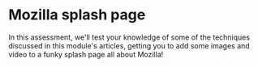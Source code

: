 # Mozilla splash page

In this assessment, we'll test your knowledge of some of the techniques discussed in this module's articles, getting you to add some images and video to a funky splash page all about Mozilla!
